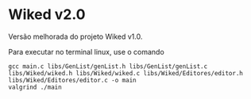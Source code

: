 # Wiked v2.0

Versão melhorada do projeto Wiked v1.0.

Para executar no terminal linux, use o comando

```linux
gcc main.c libs/GenList/genList.h libs/GenList/genList.c libs/Wiked/wiked.h libs/Wiked/wiked.c libs/Wiked/Editores/editor.h libs/Wiked/Editores/editor.c -o main
valgrind ./main
```